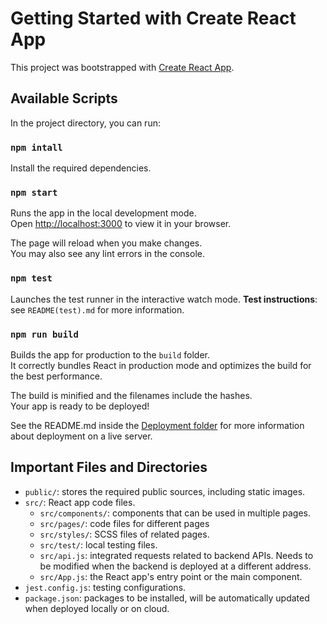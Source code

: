 # Getting Started with Create React App

This project was bootstrapped with [Create React App](https://github.com/facebook/create-react-app).

## Available Scripts

In the project directory, you can run:

### `npm intall`
Install the required dependencies.

### `npm start`

Runs the app in the local development mode.\
Open [http://localhost:3000](http://localhost:3000) to view it in your browser.

The page will reload when you make changes.\
You may also see any lint errors in the console.

### `npm test`

Launches the test runner in the interactive watch mode.
**Test instructions**: see `README(test).md` for more information.


### `npm run build`

Builds the app for production to the `build` folder.\
It correctly bundles React in production mode and optimizes the build for the best performance.

The build is minified and the filenames include the hashes.\
Your app is ready to be deployed!

See the README.md inside the [Deployment folder](https://github.com/uwasystemhealth/FRACAS_Team1/tree/main/Deployment) for more information about deployment on a live server.

## Important Files and Directories
- `public/`: stores the required public sources, including static images.
- `src/`: React app code files.
    - `src/components/`: components that can be used in multiple pages.
    - `src/pages/`: code files for different pages
    - `src/styles/`: SCSS files of related pages.
    - `src/test/`: local testing files.
    - `src/api.js`: integrated requests related to backend APIs. Needs to be modified when the backend is deployed at a different address.
    - `src/App.js`: the React app's entry point or the main component.
- `jest.config.js`: testing configurations.
- `package.json`: packages to be installed, will be automatically updated when deployed locally or on cloud.

